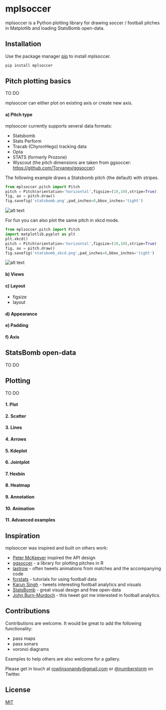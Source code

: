 # mplsoccer

mplsoccer is a Python plotting library for drawing soccer / football pitches in Matplotlib and loading StatsBomb open-data.

## Installation

Use the package manager [pip](https://pip.pypa.io/en/stable/) to install mplsoccer.

```bash
pip install mplsoccer
```

## Pitch plotting basics

TO DO

mplsoccer can either plot on existing axis or create new axis.

#### a) Pitch type
mplsoccer currently supports several data formats:
- Statsbomb
- Stats Perform
- Tracab (ChyronHego) tracking data
- Opta
- STATS (formerly Prozone)
- Wyscout (the pitch dimensions are taken from ggsoccer: https://github.com/Torvaney/ggsoccer)

The following example draws a Statsbomb pitch (the default) with stripes.
``` python
from mplsoccer.pitch import Pitch
pitch = Pitch(orientation='horizontal',figsize=(10,10),stripe=True)
fig, ax = pitch.draw()
fig.savefig('statsbomb.png',pad_inches=0,bbox_inches='tight')
```
![alt text](https://github.com/andrewRowlinson/mplsoccer/blob/master/docs/figures/README_example_statsbomb_pitch.png?raw=true "statsbomb pitch")

For fun you can also plot the same pitch in xkcd mode.
``` python
from mplsoccer.pitch import Pitch
import matplotlib.pyplot as plt
plt.xkcd()
pitch = Pitch(orientation='horizontal',figsize=(10,10),stripe=True)
fig, ax = pitch.draw()
fig.savefig('statsbomb_xkcd.png',pad_inches=0,bbox_inches='tight')
```
![alt text](https://github.com/andrewRowlinson/mplsoccer/blob/master/docs/figures/README_example_xkcd_pitch.png?raw=true "pitch xkcd style")

####  b) Views

####  c) Layout
- figsize
- layout

####  d) Appearance

####  e) Padding

####  f) Axis


## StatsBomb open-data

TO DO


## Plotting

TO DO

#### 1. Plot

####  2. Scatter

####  3. Lines

####  4. Arrows

####  5. Kdeplot

####  6. Jointplot

####  7. Hexbin

#### 8. Heatmap

#### 9. Annotation

#### 10. Animation

#### 11. Advanced examples

## Inspiration

mplsoccer was inspired and built on others work:
- [Peter McKeever](http://petermckeever.com/2019/01/plotting-pitches-in-python/) inspired the API design
- [ggsoccer](https://github.com/Torvaney/ggsoccer) - a library for plotting pitches in R
- [lastrow](https://twitter.com/lastrowview) - often tweets animations from matches and the accompanying code
- [fcrstats](http://fcrstats.com/) - tutorials for using football data
- [Karun Singh](https://twitter.com/karun1710) - tweets interesting football analytics and visuals
- [StatsBomb](https://statsbomb.com/) - great visual design and free open-data
- [John Burn-Murdoch](https://twitter.com/jburnmurdoch/status/1057907312030085120) - this tweet got me interested in football analytics.

## Contributions
Contributions are welcome. It would be great to add the following functionality:
- pass maps
- pass sonars
- voronoi diagrams

Examples to help others are also welcome for a gallery.

Please get in touch at rowlinsonandy@gmail.com or [@numberstorm](https://twitter.com/numberstorm) on Twitter.

## License
[MIT](https://choosealicense.com/licenses/mit/)